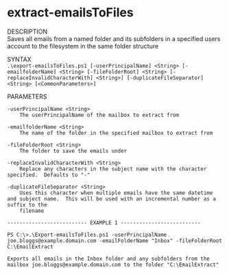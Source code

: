 # extract-emailsToFiles
DESCRIPTION  
    Saves all emails from a named folder and its subfolders in a specified users account to the filesystem in the same folder structure

SYNTAX  
`.\export-emailsToFiles.ps1 [-userPrincipalName] <String> [-emailfolderName] <String> [-fileFolderRoot] <String>
    [-replaceInvalidCharacterWith] <String>] [-duplicateFileSeparator] <String> [<CommonParameters>]`

PARAMETERS  

    -userPrincipalName <String>
        The userPrincipalName of the mailbox to extract from

    -emailfolderName <String>
        The name of the folder in the specified mailbox to extract from

    -fileFolderRoot <String>
        The folder to save the emails under

    -replaceInvalidCharacterWith <String>
        Replace any characters in the subject name with the character specified.  Defaults to "-"

    -duplicateFileSeparator <String>
        Uses this character when multiple emails have the same datetime and subject name.  This will be used with an incremental number as a suffix to the
        filename

    -------------------------- EXAMPLE 1 --------------------------

    PS C:\>.\Export-emailsToFiles.ps1 -userPrincipalName joe.bloggs@example.domain.com -emailFolderName "Inbox" -fileFolderRoot C:\EmailExtract

    Exports all emails in the Inbox folder and any subfolders from the mailbox joe.bloggs@example.domain.com to the folder "C:\EmailExtract"
